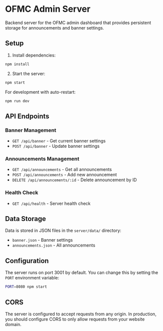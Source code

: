 # OFMC Admin Server

Backend server for the OFMC admin dashboard that provides persistent storage for announcements and banner settings.

## Setup

1. Install dependencies:
```bash
npm install
```

2. Start the server:
```bash
npm start
```

For development with auto-restart:
```bash
npm run dev
```

## API Endpoints

### Banner Management
- `GET /api/banner` - Get current banner settings
- `POST /api/banner` - Update banner settings

### Announcements Management
- `GET /api/announcements` - Get all announcements
- `POST /api/announcements` - Add new announcement
- `DELETE /api/announcements/:id` - Delete announcement by ID

### Health Check
- `GET /api/health` - Server health check

## Data Storage

Data is stored in JSON files in the `server/data/` directory:
- `banner.json` - Banner settings
- `announcements.json` - All announcements

## Configuration

The server runs on port 3001 by default. You can change this by setting the `PORT` environment variable:

```bash
PORT=8080 npm start
```

## CORS

The server is configured to accept requests from any origin. In production, you should configure CORS to only allow requests from your website domain.